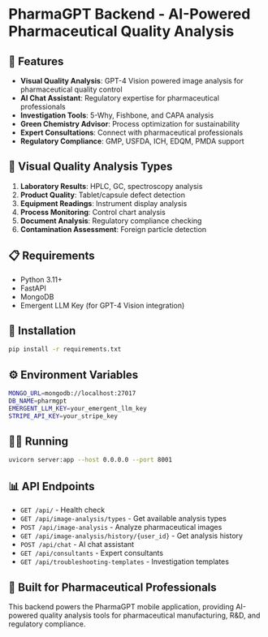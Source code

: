 # PharmaGPT Backend - AI-Powered Pharmaceutical Quality Analysis

## 🔬 Features

- **Visual Quality Analysis**: GPT-4 Vision powered image analysis for pharmaceutical quality control
- **AI Chat Assistant**: Regulatory expertise for pharmaceutical professionals
- **Investigation Tools**: 5-Why, Fishbone, and CAPA analysis
- **Green Chemistry Advisor**: Process optimization for sustainability
- **Expert Consultations**: Connect with pharmaceutical professionals
- **Regulatory Compliance**: GMP, USFDA, ICH, EDQM, PMDA support

## 🚀 Visual Quality Analysis Types

1. **Laboratory Results**: HPLC, GC, spectroscopy analysis
2. **Product Quality**: Tablet/capsule defect detection
3. **Equipment Readings**: Instrument display analysis
4. **Process Monitoring**: Control chart analysis
5. **Document Analysis**: Regulatory compliance checking
6. **Contamination Assessment**: Foreign particle detection

## 📋 Requirements

- Python 3.11+
- FastAPI
- MongoDB
- Emergent LLM Key (for GPT-4 Vision integration)

## 🔧 Installation

```bash
pip install -r requirements.txt
```

## ⚙️ Environment Variables

```bash
MONGO_URL=mongodb://localhost:27017
DB_NAME=pharmgpt
EMERGENT_LLM_KEY=your_emergent_llm_key
STRIPE_API_KEY=your_stripe_key
```

## 🏃‍♂️ Running

```bash
uvicorn server:app --host 0.0.0.0 --port 8001
```

## 📊 API Endpoints

- `GET /api/` - Health check
- `GET /api/image-analysis/types` - Get available analysis types
- `POST /api/image-analysis` - Analyze pharmaceutical images
- `GET /api/image-analysis/history/{user_id}` - Get analysis history
- `POST /api/chat` - AI chat assistant
- `GET /api/consultants` - Expert consultants
- `GET /api/troubleshooting-templates` - Investigation templates

## 🎯 Built for Pharmaceutical Professionals

This backend powers the PharmaGPT mobile application, providing AI-powered quality analysis tools for pharmaceutical manufacturing, R&D, and regulatory compliance.
